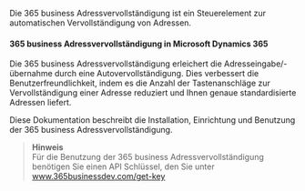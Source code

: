 Die 365 business Adressvervollständigung ist ein Steuerelement zur automatischen Vervollständigung von Adressen.

#### 365 business Adressvervollständigung in Microsoft Dynamics 365

Die 365 business Adressvervollständigung erleichert die Adresseingabe/-übernahme durch eine Autovervollständigung. Dies verbessert die Benutzerfreundlichkeit, indem es die Anzahl der Tastenanschläge zur Vervollständigung einer Adresse reduziert und Ihnen genaue standardisierte Adressen liefert. 

Diese Dokumentation beschreibt die Installation, Einrichtung und Benutzung der 365 business Adressvervollständigung.

>**Hinweis**<br>Für die Benutzung der 365 business Adressvervollständigung benötigen Sie einen API Schlüssel, den Sie unter www.365businessdev.com/get-key
